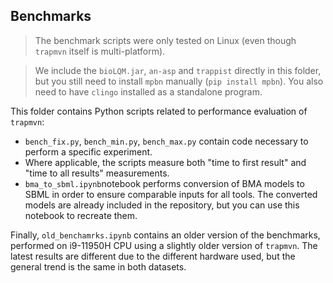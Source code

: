 ## Benchmarks

 > The benchmark scripts were only tested on Linux (even though `trapmvn` itself is multi-platform).

 > We include the `bioLQM.jar`, `an-asp` and `trappist` directly in this folder, but you still need to install `mpbn` manually (`pip install mpbn`). You also need to have `clingo` installed as a standalone program.

This folder contains Python scripts related to performance evaluation of `trapmvn`:
 - `bench_fix.py`, `bench_min.py`, `bench_max.py` contain code necessary to perform a specific experiment.
 - Where applicable, the scripts measure both "time to first result" and "time to all results" measurements.
 - `bma_to_sbml.ipynb`notebook performs conversion of BMA models to SBML in order to ensure comparable inputs for all tools. The converted models are already included in the repository, but you can use this notebook to recreate them.

Finally, `old_benchamrks.ipynb` contains an older version of the benchmarks, performed on i9-11950H CPU using a slightly older version of `trapmvn`. The latest results are different due to 
the different hardware used, but the general trend is the same in both datasets.
